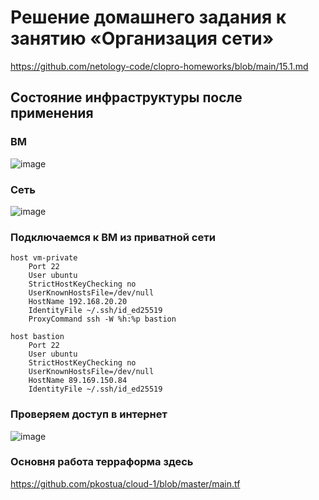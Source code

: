 # Решение домашнего задания к занятию «Организация сети»
https://github.com/netology-code/clopro-homeworks/blob/main/15.1.md

## Состояние инфраструктуры после применения
### ВМ
![image](https://github.com/user-attachments/assets/2eaa701f-cc65-4aca-8a23-5a8cfff44306)
### Сеть
![image](https://github.com/user-attachments/assets/628e00e0-bca2-459a-ab07-2fdf561e8a96)

### Подключаемся к ВМ из приватной сети
```
host vm-private
    Port 22
    User ubuntu
    StrictHostKeyChecking no
    UserKnownHostsFile=/dev/null
    HostName 192.168.20.20
    IdentityFile ~/.ssh/id_ed25519
    ProxyCommand ssh -W %h:%p bastion

host bastion
    Port 22
    User ubuntu
    StrictHostKeyChecking no
    UserKnownHostsFile=/dev/null
    HostName 89.169.150.84
    IdentityFile ~/.ssh/id_ed25519
```

### Проверяем доступ в интернет
![image](https://github.com/user-attachments/assets/36f83cee-6da0-48e6-a4d6-e39b47bde5ce)

### Основня работа терраформа здесь
https://github.com/pkostua/cloud-1/blob/master/main.tf

